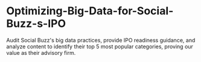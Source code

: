 # Optimizing-Big-Data-for-Social-Buzz-s-IPO
Audit Social Buzz's big data practices, provide IPO readiness guidance, and analyze content to identify their top 5 most popular categories, proving our value as their advisory firm.
